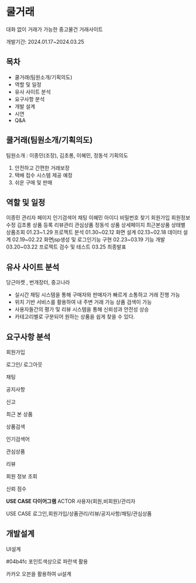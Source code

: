 # 쿨거래
대화 없이 거래가 가능한 중고물건 거래사이트

개발기간: 2024.01.17~2024.03.25

## 목차
- 쿨거래(팀원소개/기획의도)
- 역할 및 일정
- 유사 사이트 분석
- 요구사항 분석
- 개발 설계
- 시연
- Q&A
## 쿨거래(팀원소개/기획의도)
팀원소개 : 이종민(조장), 김초롱, 이혜민, 정동석
기획의도
1. 안전하고 간편한 거래보장
2. 택배 접수 시스템 제공 예정
3. 쉬운 구매 및 판매
## 역할 및 일정 
<h>이종민</h> 
관리자 페이지
인기검색어 
채팅 
이혜민 
아이디 비밀번호 찾기 
회원가입
회원정보 수정 
김초롱 
상품 등록 
리뷰관리 
관심상품
정동석
상품 상세페이지 
최근본상품
상태별 상품조회
01.23~1.29 프로젝트 분석
01.30~02.12 화면 설계
02.13~02.18 데이터 설계
02.19~02.22 화면jsp생성 및 로그인기능 구현
02.23~03.19 기능 개발
03.20~03.22 프로젝트 검수 및 테스트
03.25 최종발표 
## 유사 사이트 분석 
당근마켓 , 번개장터, 중고나라  
- 실시간 채팅 시스템을 통해 구매자와 판매자가 빠르게 소통하고 거래 진행 가능
- 위치 기반 서비스를 활용하여 내 주변 거래 가능 상품 검색이 가능
- 사용자들간의 평가 및 리뷰 시스템을 통해 신뢰성과 안전성 상승
- 카테고리별로 구분되어 원하는 상품을 쉽게 찾을 수 있다.
 ## 요구사항 분석
 회원가입

 로그인/ 로그아웃

 채팅

공지사항

신고

최근 본 상품

상품검색

인기검색어

관심상품

리뷰

회원 정보 조회

신뢰 점수 

**USE CASE 다이어그램**
ACTOR 사용자(회원,비회원)/관리자

USE CASE 로그인,회원가입/상품관리/리뷰/공지사항/채팅/관심상품

## 개발설계
UI설계 

#04b4fc 포인트색상으로 파란색 활용

카카오 오븐을 활용하여 ui설계 



 
